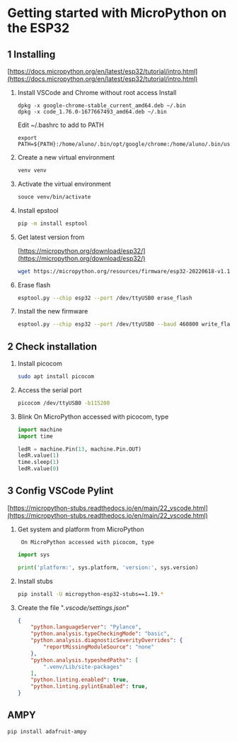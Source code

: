# Getting started with MicroPython on the ESP32

## 1 Installing
[https://docs.micropython.org/en/latest/esp32/tutorial/intro.html](https://docs.micropython.org/en/latest/esp32/tutorial/intro.html)

1. Install VSCode and Chrome without root access
    Install 
    ```
    dpkg -x google-chrome-stable_current_amd64.deb ~/.bin
    dpkg -x code_1.76.0-1677667493_amd64.deb ~/.bin
    ```
    Edit ~/.bashrc to add to PATH
    ```
    export PATH=${PATH}:/home/aluno/.bin/opt/google/chrome:/home/aluno/.bin/usr/share/code/bin
    ```
    
1. Create a new virtual environment
    ```bash
    venv venv
    ```

1. Activate the virtual environment
    ```bash
    souce venv/bin/activate
    ```

1. Install epstool
    ```bash
    pip -m install esptool
    ```

1. Get latest version from 

    [https://micropython.org/download/esp32/](https://micropython.org/download/esp32/)

    ```bash
    wget https://micropython.org/resources/firmware/esp32-20220618-v1.19.1.bin
    ```

1. Erase flash

    ```bash
    esptool.py --chip esp32 --port /dev/ttyUSB0 erase_flash
    ```

1. Install the new firmware

    ```bash
    esptool.py --chip esp32 --port /dev/ttyUSB0 --baud 460800 write_flash -z 0x1000 esp32-20190125-v1.10.bin
    ```

## 2 Check installation
1. Install picocom

    ```bash
    sudo apt install picocom
    ```

1. Access the serial port
    ```bash
    picocom /dev/ttyUSB0 -b115200
    ```

1. Blink
    On MicroPython accessed with picocom, type
    
    ```Python
    import machine    
    import time
    
    ledR = machine.Pin(13, machine.Pin.OUT)
    ledR.value(1)
    time.sleep(1)
    ledR.value(0)
    ```

## 3 Config VSCode Pylint

[https://micropython-stubs.readthedocs.io/en/main/22_vscode.html](https://micropython-stubs.readthedocs.io/en/main/22_vscode.html)

1. Get system and platform from MicroPython


        On MicroPython accessed with picocom, type
        
    ```python
    import sys        
    
    print('platform:', sys.platform, 'version:', sys.version)    
    ```

1. Install stubs

    ```bash
    pip install -U micropython-esp32-stubs==1.19.*
    ```

1. Create the file "*.vscode/settings.json*"

    ```json
    {
        "python.languageServer": "Pylance",
        "python.analysis.typeCheckingMode": "basic",
        "python.analysis.diagnosticSeverityOverrides": {
            "reportMissingModuleSource": "none"
        },
        "python.analysis.typeshedPaths": [
            ".venv/Lib/site-packages"
        ],
        "python.linting.enabled": true,
        "python.linting.pylintEnabled": true,
    } 
    ```


## AMPY
```bash
pip install adafruit-ampy
```
